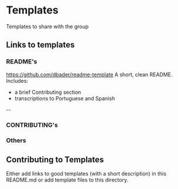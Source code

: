 # Templates

Templates to share with the group


## Links to templates 

### README's

https://github.com/dbader/readme-template
A short, clean README.  Includes:
  * a brief Contributing section
  * transcriptions to Portuguese and Spanish

--


### CONTRIBUTING's


### Others 


## Contributing to Templates

Either add links to good templates (with a short description) in this README.md
or add template files to this directory.
